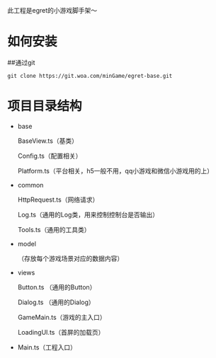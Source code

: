 此工程是egret的小游戏脚手架～

# 如何安装

##通过git

```
git clone https://git.woa.com/minGame/egret-base.git
```



# 项目目录结构

- base

  BaseView.ts（基类）

  Config.ts（配置相关）

  Platform.ts（平台相关，h5一般不用，qq小游戏和微信小游戏用的上）

- common

  HttpRequest.ts（网络请求）

  Log.ts（通用的Log类，用来控制控制台是否输出）

  Tools.ts（通用的工具类）

- model

  （存放每个游戏场景对应的数据内容）

- views

  Button.ts （通用的Button）

  Dialog.ts （通用的Dialog）

  GameMain.ts（游戏的主入口）

  LoadingUI.ts（首屏的加载页）

- Main.ts（工程入口）



